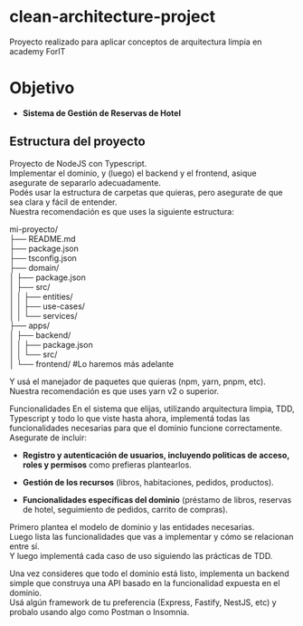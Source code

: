 # clean-architecture-project
Proyecto realizado para aplicar conceptos de arquitectura limpia en academy ForIT

# Objetivo

- **Sistema de Gestión de Reservas de Hotel**

## Estructura del proyecto  
Proyecto de NodeJS con Typescript.  
Implementar el dominio, y (luego) el backend y el frontend, asique asegurate de separarlo adecuadamente.  
Podés usar la estructura de carpetas que quieras, pero asegurate de que sea clara y fácil de entender.  
Nuestra recomendación es que uses la siguiente estructura:

mi-proyecto/  
├── README.md  
├── package.json  
├── tsconfig.json  
├── domain/  
│   ├── package.json  
│   ├── src/  
│   │   ├── entities/  
│   │   ├── use-cases/  
│   │   └── services/  
├── apps/  
│   ├── backend/  
│   │   ├── package.json  
│   │   └── src/  
│   └── frontend/ #Lo haremos más adelante  

Y usá el manejador de paquetes que quieras (npm, yarn, pnpm, etc).  
Nuestra recomendación es que uses yarn v2 o superior.

Funcionalidades
En el sistema que elijas, utilizando arquitectura limpia, TDD, Typescript y todo lo que viste hasta ahora, implementá todas las funcionalidades necesarias para que el dominio funcione correctamente.  
Asegurate de incluir:

- **Registro y autenticación de usuarios, incluyendo politicas de acceso, roles y permisos** como prefieras plantearlos.  

- **Gestión de los recursos** (libros, habitaciones, pedidos, productos).  

- **Funcionalidades específicas del dominio** (préstamo de libros, reservas de hotel, seguimiento de pedidos, carrito de compras).  

Primero plantea el modelo de dominio y las entidades necesarias.  
Luego lista las funcionalidades que vas a implementar y cómo se relacionan entre sí.  
Y luego implementá cada caso de uso siguiendo las prácticas de TDD.

Una vez consideres que todo el dominio está listo, implementa un backend simple que construya una API basado en la funcionalidad expuesta en el dominio.  
Usá algún framework de tu preferencia (Express, Fastify, NestJS, etc) y probalo usando algo como Postman o Insomnia.